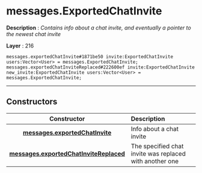 # messages.ExportedChatInvite

**Description** : *Contains info about a chat invite, and eventually a pointer to the newest chat invite*

**Layer** : 216

```tl
messages.exportedChatInvite#1871be50 invite:ExportedChatInvite users:Vector<User> = messages.ExportedChatInvite;
messages.exportedChatInviteReplaced#222600ef invite:ExportedChatInvite new_invite:ExportedChatInvite users:Vector<User> = messages.ExportedChatInvite;
```

---

## Constructors

| Constructor | Description |
| :---: | :--- |
| [**messages.exportedChatInvite**](constructor/messages.exportedChatInvite) | Info about a chat invite |
| [**messages.exportedChatInviteReplaced**](constructor/messages.exportedChatInviteReplaced) | The specified chat invite was replaced with another one |